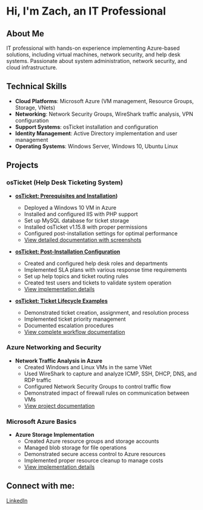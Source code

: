 # Hi, I'm Zach, an IT Professional 

## About Me
IT professional with hands-on experience implementing Azure-based solutions, including virtual machines, network security, and help desk systems. Passionate about system administration, network security, and cloud infrastructure.

## Technical Skills
- **Cloud Platforms**: Microsoft Azure (VM management, Resource Groups, Storage, VNets)
- **Networking**: Network Security Groups, WireShark traffic analysis, VPN configuration
- **Support Systems**: osTicket installation and configuration
- **Identity Management**: Active Directory implementation and user management 
- **Operating Systems**: Windows Server, Windows 10, Ubuntu Linux

## Projects

### osTicket (Help Desk Ticketing System)
* **[osTicket: Prerequisites and Installation](https://github.com/Zach1Attach1/osticket-prereqs))**
  - Deployed a Windows 10 VM in Azure
  - Installed and configured IIS with PHP support
  - Set up MySQL database for ticket storage
  - Installed osTicket v1.15.8 with proper permissions
  - Configured post-installation settings for optimal performance
  - [View detailed documentation with screenshots](https://github.com/Zach1Attach1/osticket-prereqs)

* **[osTicket: Post-Installation Configuration](link-to-detailed-page)**
  - Created and configured help desk roles and departments
  - Implemented SLA plans with various response time requirements
  - Set up help topics and ticket routing rules
  - Created test users and tickets to validate system operation
  - [View implementation details](link)

* **[osTicket: Ticket Lifecycle Examples](link-to-detailed-page)**
  - Demonstrated ticket creation, assignment, and resolution process
  - Implemented ticket priority management
  - Documented escalation procedures
  - [View complete workflow documentation](link)

### Azure Networking and Security
* **Network Traffic Analysis in Azure**
  - Created Windows and Linux VMs in the same VNet
  - Used WireShark to capture and analyze ICMP, SSH, DHCP, DNS, and RDP traffic
  - Configured Network Security Groups to control traffic flow
  - Demonstrated impact of firewall rules on communication between VMs
  - [View project documentation](link)

### Microsoft Azure Basics
* **Azure Storage Implementation**
  - Created Azure resource groups and storage accounts
  - Managed blob storage for file operations
  - Demonstrated secure access control to Azure resources
  - Implemented proper resource cleanup to manage costs
  - [View implementation details](link)

## Connect with me:
[LinkedIn](https://www.linkedin.com/in/zach-mikula-5aaa7a34b/)
